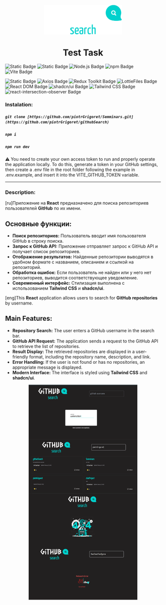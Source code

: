 <div align="center">
  <img src="/public/assets/svg/github-high-resolution-logo-transparent.svg" alt="logo" width="50%">
  <h1>Test Task</h1>
</div>


![Static Badge](https://img.shields.io/badge/https%3A%2F%2Fimg.shields.io%2Fbadge%2Fany_text--blue?logo=javascript&logoColor=%23F7DF1E&label=JavaScript&color=%23F7DF1E&link=https%3A%2F%2Fru.wikipedia.org%2Fwiki%2FJavaScript)
![Static Badge](https://img.shields.io/badge/5.7.2-%230d79f2?logo=TypeScript&label=TypeScript&labelColor=dark-gray)
![Node.js Badge](https://img.shields.io/badge/Node.js-20.17.0-339933?logo=node.js&label=Node.js)
![npm Badge](https://img.shields.io/badge/npm-11.1.0-CB3837?logo=npm&label=npm)
![Vite Badge](https://img.shields.io/badge/Vite-6.1.0-646CFF?logo=vite&label=Vite)

![Static Badge](https://img.shields.io/badge/19.0.0-blue?logo=react&label=React)
![Axios Badge](https://img.shields.io/badge/Axios-1.7.9-5A29E4?logo=axios&label=Axios)
![Redux Toolkit Badge](https://img.shields.io/badge/Redux_Toolkit-2.5.1-764abc?logo=redux&label=Redux%20Toolkit)
![LottieFiles Badge](https://img.shields.io/badge/LottieFiles-0.13.0-58A4B0?label=LottieFiles)
![React DOM Badge](https://img.shields.io/badge/React_DOM-19.0.0-61DAFB?logo=react&label=React%20DOM)
![shadcn/ui Badge](https://img.shields.io/badge/shadcn/ui-0.0.4-18181B?logo=shadcn&label=shadcn/ui)
![Tailwind CSS Badge](https://img.shields.io/badge/TailwindCSS-3.4.1-38B2AC?logo=tailwindcss&label=Tailwind%20CSS)
![react-intersection-observer Badge](https://img.shields.io/badge/react--intersection--observer-9.15.1-61DAFB?logo=react&label=react-intersection-observer)

### Instalation:

##### `git clone [https://github.com/piotrGrigoret/Semminars.git](https://github.com/piotrGrigoret/githubSearch)`
##### `npm i`
##### `npm run dev`

⚠️ You need to create your own access token to run and properly operate the application locally.
To do this, generate a token in your GitHub settings, then create a .env file in the root folder following the example in .env.example, and insert it into the VITE_GITHUB_TOKEN variable.

___

### Description:

[ru]Приложение на **React** предназначено для поиска репозиториев пользователей **GitHub** по их имени.

## Основные функции:
- **Поиск репозиториев:** Пользователь вводит имя пользователя GitHub в строку поиска.
- **Запрос к GitHub API:** Приложение отправляет запрос к GitHub API и получает список репозиториев.
- **Отображение результатов:** Найденные репозитории выводятся в удобном формате с названием, описанием и ссылкой на репозиторий.
- **Обработка ошибок:** Если пользователь не найден или у него нет репозиториев, выводится соответствующее уведомление.
- **Современный интерфейс:** Стилизация выполнена с использованием **Tailwind CSS** и **shadcn/ui**.

[eng]This **React** application allows users to search for **GitHub repositories** by username.

## Main Features:
- **Repository Search:** The user enters a GitHub username in the search bar.
- **GitHub API Request:** The application sends a request to the GitHub API to retrieve the list of repositories.
- **Result Display:** The retrieved repositories are displayed in a user-friendly format, including the repository name, description, and link.
- **Error Handling:** If the user is not found or has no repositories, an appropriate message is displayed.
- **Modern Interface:** The interface is styled using **Tailwind CSS** and **shadcn/ui**.



<div style="display: flex; flex-direction: column; align-items: center;" align="center">
  <img src="/public/assets/png/github1.png" width="70%">
  <img src="/public/assets/png/github2.png" width="70%">
  <img src="/public/assets/png/github3.png" width="70%">
  <img src="/public/assets/png/github4.png" width="70%">
</div>